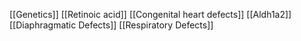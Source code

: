 [[Genetics]]
[[Retinoic acid]]
[[Congenital heart defects]]
[[Aldh1a2]]
[[Diaphragmatic Defects]]
[[Respiratory Defects]]
